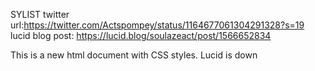 
SYLIST
twitter url:https://twitter.com/Actspompey/status/1164677061304291328?s=19
lucid blog post: https://lucid.blog/soulazeact/post/1566652834

This is a new html document with CSS styles. 
Lucid is down 
